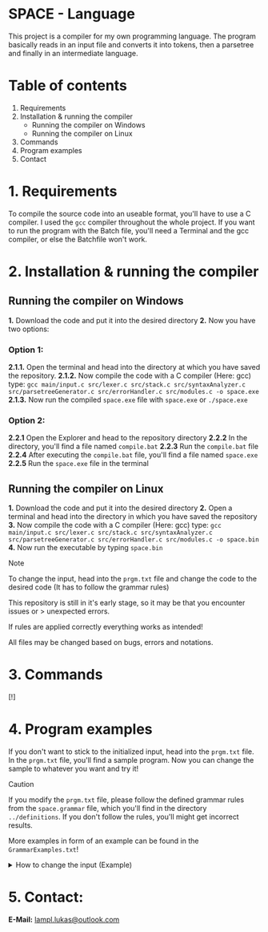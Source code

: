 # SPACE - Language #
This project is a compiler for my own programming language.
The program basically reads in an input file and converts it into tokens, then a parsetree and finally in an intermediate language.

# Table of contents #
1. Requirements
2. Installation & running the compiler
   - Running the compiler on Windows
   - Running the compiler on Linux
3. Commands
4. Program examples
5. Contact
</ol>

# 1. Requirements #
To compile the source code into an useable format, you'll have to use a C compiler.
I used the `gcc` compiler throughout the whole project.
If you want to run the program with the Batch file, you'll need a Terminal and the gcc compiler, or else the Batchfile won't work.

# 2. Installation & running the compiler #
## Running the compiler on Windows ##
**1.** Download the code and put it into the desired directory
**2.** Now you have two options:

### Option 1: ###
**2.1.1.** Open the terminal and head into the directory at which you have saved the repository.
**2.1.2.** Now compile the code with a C compiler (Here: gcc) type: `gcc main/input.c src/lexer.c src/stack.c src/syntaxAnalyzer.c src/parsetreeGenerator.c src/errorHandler.c src/modules.c -o space.exe`
**2.1.3.** Now run the compiled `space.exe` file with `space.exe` or `./space.exe`

### Option 2: ###
**2.2.1** Open the Explorer and head to the repository directory
**2.2.2** In the directory, you'll find a file named `compile.bat`
**2.2.3** Run the `compile.bat` file
**2.2.4** After executing the `compile.bat` file, you'll find a file named `space.exe`
**2.2.5** Run the `space.exe` file in the terminal

## Running the compiler on Linux ##
**1.** Download the code and put it into the desired directory
**2.** Open a terminal and head into the directory in which you have saved the repository
**3.** Now compile the code with a C compiler (Here: gcc) type: `gcc main/input.c src/lexer.c src/stack.c src/syntaxAnalyzer.c src/parsetreeGenerator.c src/errorHandler.c src/modules.c -o space.bin`
**4.** Now run the executable by typing `space.bin`

> [!NOTE]
> To change the input, head into the `prgm.txt` file and change the code to the desired
> code (It has to follow the grammar rules)
>
> This repository is still in it's early stage, so it may be that you encounter issues or > unexpected errors.
>
> If rules are applied correctly everything works as intended!
>
> All files may be changed based on bugs, errors and notations.

# 3. Commands #
[!]

# 4. Program examples #
If you don't want to stick to the initialized input, head into the `prgm.txt` file. In the `prgm.txt` file, you'll find a sample program. Now you can change the sample to whatever you want and try it!

> [!CAUTION]
> If you modify the `prgm.txt` file, please follow the defined grammar rules from the
> `space.grammar` file, which you'll find in the directory `../definitions`. If you don't
> follow the rules, you'll might get incorrect results.
>
> More examples in form of an example can be found in the `GrammarExamples.txt`!

<details>
<summary>How to change the input (Example)</summary>
## Modifying the input ##
If I'd like to change the input to a class named "Calculator" for example, I can edit the content of the `prgm.txt` file to the following code:
```
class Calculator() => {}
```

To add a function `add(number1, number2)`, I'll just add the function with its visibility or modificator (default: `global`):

```
global function add(number1, number2) {}
```

And the last step is to merge both together:

```
class Calculator() => {
  global function add(number1, number2) {
    return number1 + number2;
  }
}
```
</details>

# 5. Contact: #
**E-Mail:** lampl.lukas@outlook.com